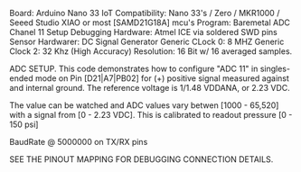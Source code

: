 Board: Arduino Nano 33 IoT Compatibility: Nano 33's / Zero / MKR1000 / Seeed Studio XIAO or most [SAMD21G18A] mcu's Program: Baremetal ADC Chanel 11 Setup Debugging Hardware: Atmel ICE via soldered SWD pins Sensor Hardwarer: DC Signal Generator Generic CLock 0: 8 MHZ Generic Clock 2: 32 Khz (High Accuracy) Resolution: 16 Bit w/ 16 averaged samples.

ADC SETUP. This code demonstrates how to configure "ADC 11" in singles-ended mode on Pin [D21|A7|PB02] for (+) positive signal measured against and internal ground. The reference voltage is 1/1.48 VDDANA, or 2.23 VDC.

The value can be watched and ADC values vary betwen [1000 - 65,520] with a signal from [0 - 2.23 VDC]. This is calibrated to readout pressure [0 - 150 psi]

BaudRate @ 5000000 on TX/RX pins

SEE THE PINOUT MAPPING FOR DEBUGGING CONNECTION DETAILS.

